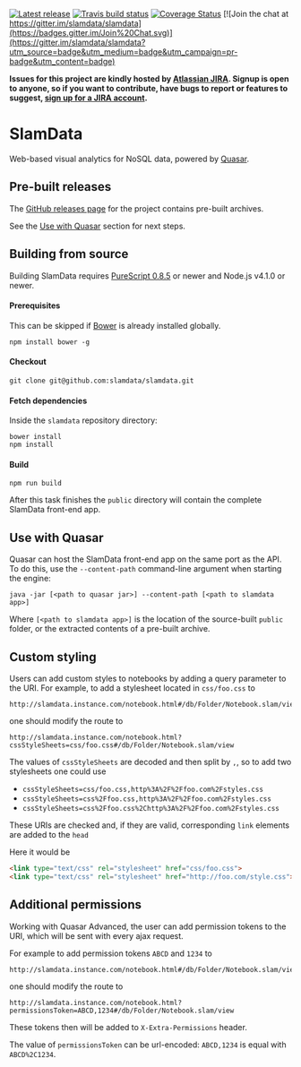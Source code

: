 [![Latest release](https://img.shields.io/github/release/slamdata/slamdata.svg)](https://github.com/slamdata/slamdata/releases)
[![Travis build status](https://travis-ci.org/slamdata/slamdata.svg?branch=master)](https://travis-ci.org/slamdata/slamdata)
[![Coverage Status](https://coveralls.io/repos/slamdata/slamdata/badge.svg)](https://coveralls.io/r/slamdata/slamdata)
[![Join the chat at https://gitter.im/slamdata/slamdata](https://badges.gitter.im/Join%20Chat.svg)](https://gitter.im/slamdata/slamdata?utm_source=badge&utm_medium=badge&utm_campaign=pr-badge&utm_content=badge)

**Issues for this project are kindly hosted by [Atlassian JIRA](https://slamdata.atlassian.net). Signup is open to anyone, so if you want to contribute, have bugs to report or features to suggest, [sign up for a JIRA account](https://slamdata.atlassian.net).**

# SlamData

Web-based visual analytics for NoSQL data, powered by [Quasar](https://github.com/quasar-analytics/quasar).

## Pre-built releases

The [GitHub releases page](https://github.com/slamdata/slamdata/releases) for the project contains pre-built archives.

See the [Use with Quasar](#use-with-quasar) section for next steps.

## Building from source

Building SlamData requires [PureScript 0.8.5](https://github.com/purescript/purescript/releases/tag/v0.8.5) or newer and Node.js v4.1.0 or newer.

#### Prerequisites

This can be skipped if [Bower](http://bower.io/) is already installed globally.

```
npm install bower -g
```

#### Checkout

```
git clone git@github.com:slamdata/slamdata.git
```

#### Fetch dependencies

Inside the `slamdata` repository directory:

```
bower install
npm install
```

#### Build

```
npm run build
```

After this task finishes the `public` directory will contain the complete SlamData front-end app.

## Use with Quasar

Quasar can host the SlamData front-end app on the same port as the API. To do this, use the `--content-path` command-line argument when starting the engine:

```
java -jar [<path to quasar jar>] --content-path [<path to slamdata app>]
```

Where `[<path to slamdata app>]` is the location of the source-built `public` folder, or the extracted contents of a pre-built archive.

## Custom styling

Users can add custom styles to notebooks by adding a query parameter to the URI.
For example, to add a stylesheet located in `css/foo.css` to
```
http://slamdata.instance.com/notebook.html#/db/Folder/Notebook.slam/view
```
one should modify the route to
```
http://slamdata.instance.com/notebook.html?cssStyleSheets=css/foo.css#/db/Folder/Notebook.slam/view
```
The values of `cssStyleSheets` are decoded and then split by `,`, so to add two stylesheets one could use

+ `cssStyleSheets=css/foo.css,http%3A%2F%2Ffoo.com%2Fstyles.css`
+ `cssStyleSheets=css%2Ffoo.css,http%3A%2F%2Ffoo.com%2Fstyles.css`
+ `cssStyleSheets=css%2Ffoo.css%2Chttp%3A%2F%2Ffoo.com%2Fstyles.css`

These URIs are checked and, if they are valid, corresponding `link` elements are added to the `head`

Here it would be

```html
<link type="text/css" rel="stylesheet" href="css/foo.css">
<link type="text/css" rel="stylesheet" href="http://foo.com/style.css">
```
## Additional permissions

Working with Quasar Advanced, the user can add permission tokens to the URI, which will be sent with every ajax request.

For example to add permission tokens `ABCD` and `1234` to
```
http://slamdata.instance.com/notebook.html#/db/Folder/Notebook.slam/view
```
one should modify the route to
```
http://slamdata.instance.com/notebook.html?permissionsToken=ABCD,1234#/db/Folder/Notebook.slam/view
```

These tokens then will be added to `X-Extra-Permissions` header.

The value of `permissionsToken` can be url-encoded: `ABCD,1234` is equal with `ABCD%2C1234`.

